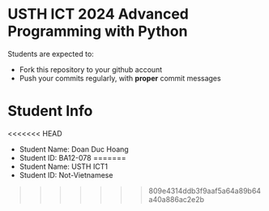 USTH ICT 2024 Advanced Programming with Python
=====================================================

Students are expected to:
* Fork this repository to your github account
* Push your commits regularly, with **proper** commit messages


Student Info
=========================

<<<<<<< HEAD
* Student Name: Doan Duc Hoang 
* Student ID: BA12-078
=======
* Student Name: USTH ICT1 
* Student ID: Not-Vietnamese

>>>>>>> 809e4314ddb3f9aaf5a64a89b64a40a886ac2e2b
